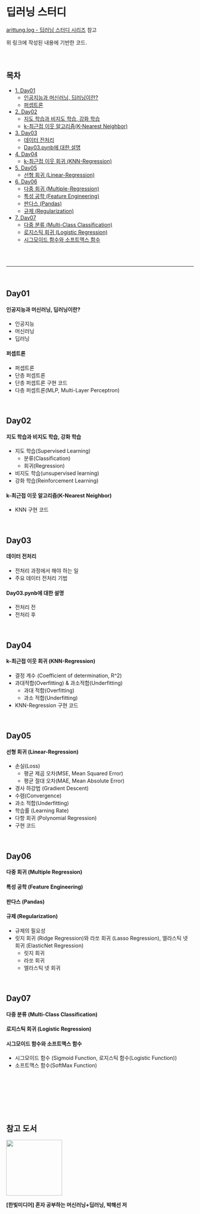 # 딥러닝 스터디

[arittung.log - 딥러닝 스터디 시리즈](https://velog.io/@arittung/series/%EB%94%A5%EB%9F%AC%EB%8B%9D-%EC%8A%A4%ED%84%B0%EB%94%94) 참고

위 링크에 작성된 내용에 기반한 코드.<br><br><br>

## 목차
- [1. Day01](#Day01)
  - [인공지능과 머신러닝, 딥러닝이란?](#인공지능과-머신러닝,-딥러닝이란?)
  - [퍼셉트론](#퍼셉트론)
- [2. Day02](#Day02)
  - [지도 학습과 비지도 학습, 강화 학습](#지도-학습과-비지도-학습-강화-학습)
  - [k-최근접 이웃 알고리즘(K-Nearest Neighbor)](#k-최근접-이웃-알고리즘(K-Nearest-Neighbor))
- [3. Day03](#Day03)
  - [데이터 전처리](#데이터-전처리)
  - [Day03.pynb에 대한 설명](#day03pynb에-대한-설명)
- [4. Day04](#Day04)
  - [k-최근접 이웃 회귀 (KNN-Regression)](#k-최근접-이웃-회귀-knn-regression)
- [5. Day05](#Day05)
  - [선형 회귀 (Linear-Regression)](#선형-회귀-linear-regression)
- [6. Day06](#Day06)
  - [다중 회귀 (Multiple-Regression)](#다중-회귀-multiple-regression)
  - [특성 공학 (Feature Engineering)](#특성-공학-feature-engineering)
  - [판다스 (Pandas)](#판다스-pandas)
  - [규제 (Regularization)](#규제-regularization)
- [7. Day07](#Day07)
  - [다중 분류 (Multi-Class Classification)](#다중-분류-multi-class-classification)
  - [로지스틱 회귀 (Logistic Regression)](#로지스틱-회귀-logistic-regression)
  - [시그모이드 함수와 소프트맥스 함수](#시그모이드-함수와-소프트맥스-함수)


<Br>
<br>

---

<br>

## Day01
#### 인공지능과 머신러닝, 딥러닝이란?
  - 인공지능
  - 머신러닝
  - 딥러닝
 
#### 퍼셉트론
  - 퍼셉트론
  - 단층 퍼셉트론
  - 단층 퍼셉트론 구현 코드
  - 다층 퍼셉트론(MLP, Multi-Layer Perceptron)

<br>

## Day02
#### 지도 학습과 비지도 학습, 강화 학습
  - 지도 학습(Supervised Learning)
    - 분류(Classification)
    - 회귀(Regression)
  - 비지도 학습(unsupervised learning)
  - 강화 학습(Reinforcement Learning)
 
#### k-최근접 이웃 알고리즘(K-Nearest Neighbor)
  - KNN 구현 코드

<br>

## Day03
#### 데이터 전처리
  - 전처리 과정에서 해야 하는 일
  - 주요 데이터 전처리 기법
#### Day03.pynb에 대한 설명
  - 전처리 전
  - 전처리 후

<br>


## Day04
#### k-최근접 이웃 회귀 (KNN-Regression)
  - 결정 계수 (Coefficient of determination, R^2)
  - 과대적합(Overfitting) & 과소적합(Underfitting)
    - 과대 적합(Overfitting)
    - 과소 적합(Underfitting)
  - KNN-Regression 구현 코드

 <br>


## Day05
#### 선형 회귀 (Linear-Regression)
  - 손실(Loss)
    - 평균 제곱 오차(MSE, Mean Squared Error)
    - 평균 절대 오차(MAE, Mean Absolute Error)
  - 경사 하강법 (Gradient Descent)
  - 수렴(Convergence)
  - 과소 적합(Underfitting)
  - 학습률 (Learning Rate)
  - 다항 회귀 (Polynomial Regression)
  - 구현 코드

 <br>


## Day06
#### 다중 회귀 (Multiple Regression)
#### 특성 공학 (Feature Engineering)
#### 판다스 (Pandas)
#### 규제 (Regularization)
  - 규제의 필요성
  - 릿지 회귀 (Ridge Regression)와 라쏘 회귀 (Lasso Regression), 엘라스틱 넷 회귀 (ElasticNet Regression)
    - 릿지 회귀
    - 라쏘 회귀
    - 엘라스틱 넷 회귀

 <br>

## Day07
#### 다중 분류 (Multi-Class Classification)
#### 로지스틱 회귀 (Logistic Regression)
#### 시그모이드 함수와 소프트맥스 함수
  - 시그모이드 함수 (Sigmoid Function, 로지스틱 함수(Logistic Function))
  - 소프트맥스 함수(SoftMax Function)



<br><br>
---
<br>

## 참고 도서
<img src="https://images.velog.io/images/arittung/post/de70472d-133c-44cb-b17f-a66d9fada811/image.png" width="150px">

**[한빛미디어] 혼자 공부하는 머신러닝+딥러닝, 박해선 저**


